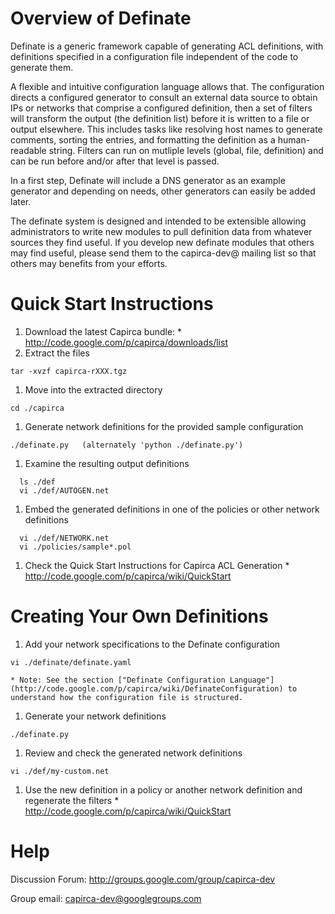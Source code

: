 # Overview of Definate #
Definate is a generic framework capable of generating ACL definitions, with definitions specified in a configuration file independent of the code to generate them.

A flexible and intuitive configuration language allows that. The configuration directs a configured generator to consult an external data source to obtain IPs or networks that comprise a configured definition, then a set of filters will transform the output (the definition list) before it is written to a file or output elsewhere. This includes tasks like resolving host names to generate comments, sorting the entries, and formatting the definition as a human-readable string. Filters can run on mutliple levels (global, file, definition) and can be run before and/or after that level is passed.

In a first step, Definate will include a DNS generator as an example generator and depending on needs, other generators can easily be added later.

The definate system is designed and intended to be extensible allowing administrators to write new modules to pull definition data from whatever sources they find useful.  If you develop new definate modules that others may find useful, please send them to the capirca-dev@ mailing list so that others may benefits from your efforts.

# Quick Start Instructions #

  1. Download the latest Capirca bundle:
    * http://code.google.com/p/capirca/downloads/list
  1. Extract the files
```
tar -xvzf capirca-rXXX.tgz
```
  1. Move into the extracted directory
```
cd ./capirca
```
  1. Generate network definitions for the provided sample configuration
```
./definate.py   (alternately 'python ./definate.py')
```
  1. Examine the resulting output definitions
```
  ls ./def
  vi ./def/AUTOGEN.net
```
  1. Embed the generated definitions in one of the policies or other network definitions
```
  vi ./def/NETWORK.net
  vi ./policies/sample*.pol
```
  1. Check the Quick Start Instructions for Capirca ACL Generation
    * http://code.google.com/p/capirca/wiki/QuickStart

# Creating Your Own Definitions #

  1. Add your network specifications to the Definate configuration
```
vi ./definate/definate.yaml
```
    * Note: See the section ["Definate Configuration Language"](http://code.google.com/p/capirca/wiki/DefinateConfiguration) to understand how the configuration file is structured.

  1. Generate your network definitions
```
./definate.py
```
  1. Review and check the generated network definitions
```
vi ./def/my-custom.net
```
  1. Use the new definition in a policy or another network definition and regenerate the filters
    * http://code.google.com/p/capirca/wiki/QuickStart

# Help #

Discussion Forum: http://groups.google.com/group/capirca-dev

Group email: capirca-dev@googlegroups.com